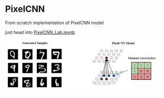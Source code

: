 # PixelCNN
From scratch implementation of PixelCNN model 

just head into [PixelCNN_Lab.ipynb](https://github.com/mohammadAbbasniya/PixelCNN/blob/main/PixelCNN_Lab.ipynb)

![pixelcnn](https://github.com/mohammadAbbasniya/PixelCNN/blob/main/rc/pixelcnn.png)
